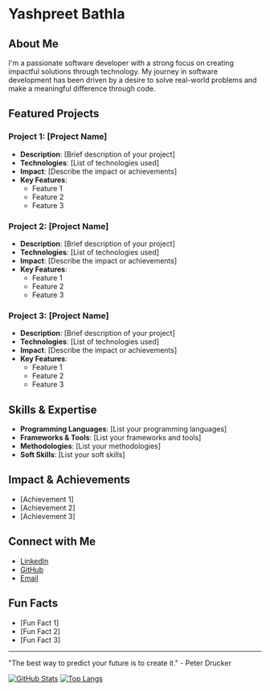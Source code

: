 # Yashpreet Bathla

## About Me

I'm a passionate software developer with a strong focus on creating impactful solutions through technology. My journey in software development has been driven by a desire to solve real-world problems and make a meaningful difference through code.

## Featured Projects

### Project 1: [Project Name]
- **Description**: [Brief description of your project]
- **Technologies**: [List of technologies used]
- **Impact**: [Describe the impact or achievements]
- **Key Features**:
  - Feature 1
  - Feature 2
  - Feature 3

### Project 2: [Project Name]
- **Description**: [Brief description of your project]
- **Technologies**: [List of technologies used]
- **Impact**: [Describe the impact or achievements]
- **Key Features**:
  - Feature 1
  - Feature 2
  - Feature 3

### Project 3: [Project Name]
- **Description**: [Brief description of your project]
- **Technologies**: [List of technologies used]
- **Impact**: [Describe the impact or achievements]
- **Key Features**:
  - Feature 1
  - Feature 2
  - Feature 3

## Skills & Expertise

- **Programming Languages**: [List your programming languages]
- **Frameworks & Tools**: [List your frameworks and tools]
- **Methodologies**: [List your methodologies]
- **Soft Skills**: [List your soft skills]

## Impact & Achievements

- [Achievement 1]
- [Achievement 2]
- [Achievement 3]

## Connect with Me

- [LinkedIn](https://linkedin.com/in/your-profile)
- [GitHub](https://github.com/yashpreetbathla)
- [Email](mailto:your.email@example.com)

## Fun Facts
- [Fun Fact 1]
- [Fun Fact 2]
- [Fun Fact 3]

---

"The best way to predict your future is to create it." - Peter Drucker

[![GitHub Stats](https://github-readme-stats.vercel.app/api?username=yashpreetbathla&show_icons=true&theme=dark)](https://github.com/yashpreetbathla)
[![Top Langs](https://github-readme-stats.vercel.app/api/top-langs/?username=yashpreetbathla&layout=compact&theme=dark)](https://github.com/yashpreetbathla)
